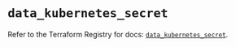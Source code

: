 # `data_kubernetes_secret`

Refer to the Terraform Registry for docs: [`data_kubernetes_secret`](https://registry.terraform.io/providers/hashicorp/kubernetes/2.37.0/docs/data-sources/secret).
